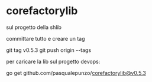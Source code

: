 # corefactorylib

sul progetto della shlib

committare tutto e creare un tag

git tag v0.5.3
git push origin --tags

per caricare la lib sul progetto devops:

go get github.com/pasqualepunzo/corefactorylib@v0.5.3
